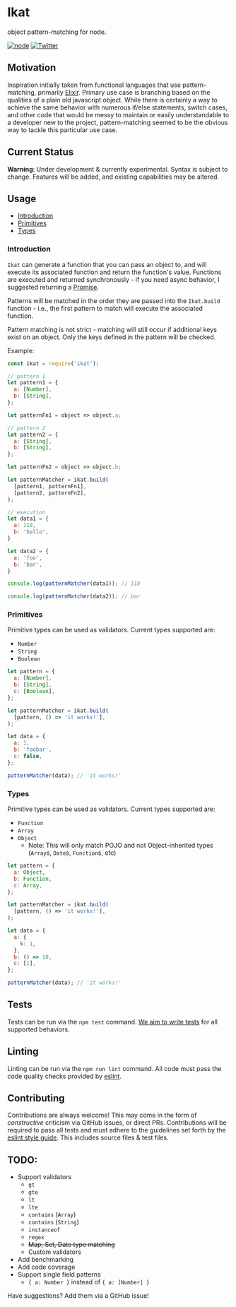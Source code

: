 Ikat
==============

object pattern-matching for node.

[![node](http://img.shields.io/badge/node->=_4.0.0-brightgreen.svg)]()
[![Twitter](https://img.shields.io/badge/twitter-@krodmannix-blue.svg?style=flat)](http://twitter.com/krodmannix)

## Motivation
Inspiration initially taken from functional languages that use pattern-matching, primarily [Elixir](http://elixir-lang.org/getting-started/pattern-matching.html). Primary use case is branching based on the qualities of a plain old javascript object. While there is certainly a way to achieve the same behavior with numerous if/else statements, switch cases, and other code that would be messy to maintain or easily understandable to a developer new to the project, pattern-matching seemed to be the obvious way to tackle this particular use case.

## Current Status
**Warning**: Under development & currently experimental. Syntax is subject to change. Features will be added, and existing capabilities may be altered.

## Usage

- [Introduction](#introduction)
- [Primitives](#primitives)
- [Types](#types)

### Introduction

`Ikat` can generate a function that you can pass an object to, and will execute its associated function and return the function's value. Functions are executed and returned synchronously - if you need async behavior, I suggested returning a [Promise](https://developer.mozilla.org/en-US/docs/Web/JavaScript/Reference/Global_Objects/Promise).

Patterns will be matched in the order they are passed into the `Ikat.build` function - i.e., the first pattern to match will execute the associated function.

Pattern matching is not strict - matching will still occur if additional keys exist on an object. Only the keys defined in the pattern will be checked.

Example:

```javascript
const ikat = require('ikat');

// pattern 1
let pattern1 = {
  a: [Number],
  b: [String],
};

let patternFn1 = object => object.a;

// pattern 2
let pattern2 = {
  a: [String],
  b: [String],
};

let patternFn2 = object => object.b;

let patternMatcher = ikat.build(
  [pattern1, patternFn1],
  [pattern2, patternFn2],
);

// execution
let data1 = {
  a: 118,
  b: 'hello',
}

let data2 = {
  a: 'foo',
  b: 'bar',
}

console.log(patternMatcher(data1)); // 118

console.log(patternMatcher(data2)); // bar
```

### Primitives

Primitive types can be used as validators. Current types supported are:
* `Number`
* `String`
* `Boolean`

```javascript
let pattern = {
  a: [Number],
  b: [String],
  c: [Boolean],
};

let patternMatcher = ikat.build(
  [pattern, () => 'it works!'],
);

let data = {
  a: 1,
  b: 'foobar',
  c: false,
};

patternMatcher(data); // 'it works!'
```

### Types

Primitive types can be used as validators. Current types supported are:
* `Function`
* `Array`
* `Object`
  * Note: This will only match POJO and not Object-inherited types (`Array`s, `Date`s, `Function`s, etc)

```javascript
let pattern = {
  a: Object,
  b: Function,
  c: Array,
};

let patternMatcher = ikat.build(
  [pattern, () => 'it works!'],
);

let data = {
  a: {
    k: 1,
  },
  b: () => 10,
  c: [1],
};

patternMatcher(data); // 'it works!'
```


## Tests

Tests can be run via the `npm test` command. [We aim to write tests](test/) for all supported behaviors.

## Linting

Linting can be run via the `npm run lint` command. All code must pass the code quality checks provided by [eslint](http://eslint.org/).

## Contributing

Contributions are always welcome! This may come in the form of _constructive_ criticism via GitHub issues, or direct PRs. Contributions will be required to pass all tests and must adhere to the guidelines set forth by the [eslint style guide](.eslintrc.json). This includes source files & test files.

## TODO:

* Support validators
  * `gt`
  * `gte`
  * `lt`
  * `lte`
  * `contains` (`Array`)
  * `contains` (`String`)
  * `instanceof`
  * `regex`
  * ~~Map, Set, Date type matching~~
  * Custom validators
* Add benchmarking
* Add code coverage
* Support single field patterns
  * `{ a: Number }` instead of `{ a: [Number] }`

Have suggestions? Add them via a GitHub issue!
